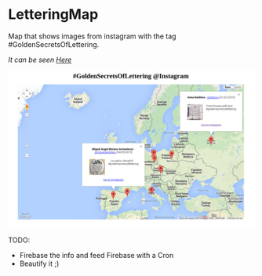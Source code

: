# LetteringMap
Map that shows images from instagram with the tag #GoldenSecretsOfLettering.

*It can be seen [Here](http://letteringmap-mamoreno.rhcloud.com/)*

![LetteringMap](https://raw.githubusercontent.com/miguelsaddress/LetteringMap/master/letteringMap.png)

TODO:
- Firebase the info and feed Firebase with a Cron
- Beautify it ;)
